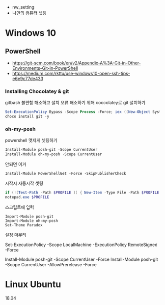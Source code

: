 * nw_setting
* 나만의 컴퓨터 셋팅


# Windows 10


## PowerShell

* https://git-scm.com/book/en/v2/Appendix-A%3A-Git-in-Other-Environments-Git-in-PowerShell
* https://medium.com/rkttu/use-windows10-open-ssh-tips-e6e9c77de433

### Installing Chocolatey & git

gitbash 불편함 해소하고 설치 오류 해소하기 위해 coocolatey로 git 설치하기

```powershell
Set-ExecutionPolicy Bypass -Scope Process -Force; iex ((New-Object System.Net.WebClient).DownloadString('https://chocolatey.org/install.ps1'))
choco install git -y
```



### oh-my-posh

powershell 멋지게 셋팅하기

```powershell
Install-Module posh-git -Scope CurrentUser
Install-Module oh-my-posh -Scope CurrentUser
```

안되면 이거
```
Install-Module PowerShellGet -Force -SkipPublisherCheck
```


시작시 자동시작 셋팅
```powershell
if (!(Test-Path -Path $PROFILE )) { New-Item -Type File -Path $PROFILE -Force }
notepad.exe $PROFILE
```

스크립트에 입력
```text notepad
Import-Module posh-git
Import-Module oh-my-posh
Set-Theme Paradox
```

설정 마무리

Set-ExecutionPolicy -Scope LocalMachine -ExecutionPolicy RemoteSigned -Force


Install-Module posh-git -Scope CurrentUser -Force
Install-Module posh-git -Scope CurrentUser -AllowPrerelease -Force



# Linux Ubuntu

18.04

